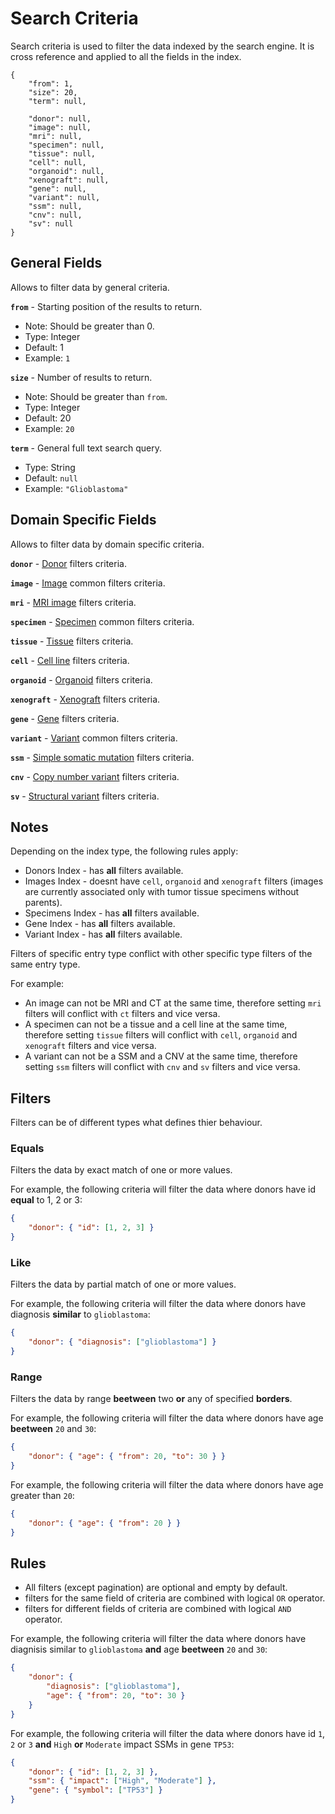 # Search Criteria
Search criteria is used to filter the data indexed by the search engine. It is cross reference and applied to all the fields in the index.

```JSONC
{
    "from": 1,
    "size": 20,
    "term": null,

    "donor": null,
    "image": null,
    "mri": null,
    "specimen": null,
    "tissue": null,
    "cell": null,
    "organoid": null,
    "xenograft": null,
    "gene": null,
    "variant": null,
    "ssm": null,
    "cnv": null,
    "sv": null
}
```


## General Fields
Allows to filter data by general criteria.

**`from`** - Starting position of the results to return.
- Note: Should be greater than 0.
- Type: Integer
- Default: 1
- Example: `1`

**`size`** - Number of results to return.
- Note: Should be greater than `from`.
- Type: Integer
- Default: 20
- Example: `20`

**`term`** - General full text search query.
- Type: String
- Default: `null`
- Example: `"Glioblastoma"`


## Domain Specific Fields
Allows to filter data by domain specific criteria.

**`donor`** - [Donor](search-criteria-donors.md) filters criteria.

**`image`** - [Image](search-criteria-images.md) common filters criteria.

**`mri`** - [MRI image](search-criteria-mris.md) filters criteria.

**`specimen`** - [Specimen](search-criteria-specimens.md) common filters criteria.

**`tissue`** - [Tissue](search-criteria-tissues.md) filters criteria.

**`cell`** - [Cell line](search-criteria-cells.md) filters criteria.

**`organoid`** - [Organoid](search-criteria-organoids.md) filters criteria.

**`xenograft`** - [Xenograft](search-criteria-xenografts.md) filters criteria.

**`gene`** - [Gene](search-criteria-genes.md) filters criteria.

**`variant`** - [Variant](search-criteria-variants.md) common filters criteria.

**`ssm`** - [Simple somatic mutation](search-criteria-ssms.md) filters criteria.

**`cnv`** - [Copy number variant](search-criteria-cnvs.md) filters criteria.

**`sv`** - [Structural variant](search-criteria-svs.md) filters criteria.


## Notes
Depending on the index type, the following rules apply:

- Donors Index - has **all** filters available.
- Images Index - doesnt have `cell`, `organoid` and `xenograft` filters (images are currently associated only with tumor tissue specimens without parents).
- Specimens Index - has **all** filters available.
- Gene Index - has **all** filters available.
- Variant Index - has **all** filters available.

Filters of specific entry type conflict with other specific type filters of the same entry type.

For example:
- An image can not be MRI and CT at the same time, therefore setting `mri` filters will conflict with `ct` filters and vice versa.
- A specimen can not be a tissue and a cell line at the same time, therefore setting `tissue` filters will conflict with `cell`, `organoid` and `xenograft` filters and vice versa.
- A variant can not be a SSM and a CNV at the same time, therefore setting `ssm` filters will conflict with `cnv` and `sv` filters and vice versa.


## Filters
Filters can be of different types what defines thier behaviour.

### Equals
Filters the data by exact match of one or more values.

For example, the following criteria will filter the data where donors have id **equal** to 1, 2 or 3:
```json
{ 
    "donor": { "id": [1, 2, 3] } 
}
```

### Like
Filters the data by partial match of one or more values.

For example, the following criteria will filter the data where donors have diagnosis **similar** to `glioblastoma`:
```json
{ 
    "donor": { "diagnosis": ["glioblastoma"] } 
}
```

### Range
Filters the data by range **beetween** two **or** any of specified **borders**.

For example, the following criteria will filter the data where donors have age **beetween** `20` and `30`:
```json
{ 
    "donor": { "age": { "from": 20, "to": 30 } } 
}
```

For example, the following criteria will filter the data where donors have age greater than `20`:
```json
{ 
    "donor": { "age": { "from": 20 } } 
}
```


## Rules
- All filters (except pagination) are optional and empty by default.
- filters for the same field of criteria are combined with logical `OR` operator.
- filters for different fields of criteria are combined with logical `AND` operator.


For example, the following criteria will filter the data where donors have diagnisis similar to `glioblastoma` **and** age **beetween** `20` and `30`:
```json
{ 
    "donor": { 
        "diagnosis": ["glioblastoma"], 
        "age": { "from": 20, "to": 30 } 
    } 
}
```

For example, the following criteria will filter the data where donors have id `1`, `2` or `3` **and** `High` **or** `Moderate` impact SSMs in gene `TP53`:
```json
{ 
    "donor": { "id": [1, 2, 3] },
    "ssm": { "impact": ["High", "Moderate"] },
    "gene": { "symbol": ["TP53"] }
}
``` 
